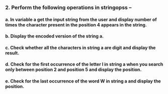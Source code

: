 ### 2.	Perform the following operations in stringopss –
#### a.	In variable a get the input string from the user and display number of times the character present in the position 4 appears in the string.
#### b.	Display the encoded version of the string a.
#### c.	Check whether all the characters in string a are digit and display the result.
#### d.	Check for the first occurrence of the letter l in string a when you search only between position 2 and position 5 and display the position.
#### e.	Check for the last occurrence of the word W in string a and display the position.
